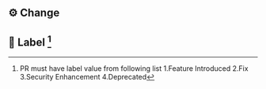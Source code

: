 
## ⚙️ Change
<!-- Change explained -->




## 📝 Label [^1]

[^1]: PR must have label value from following list
1.Feature Introduced
2.Fix
3.Security Enhancement
4.Deprecated
